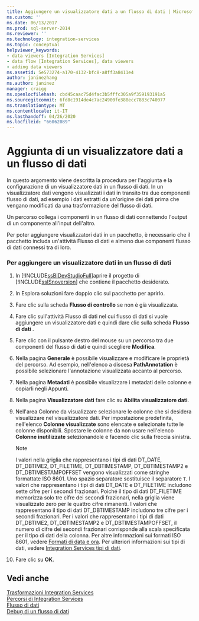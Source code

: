 ```yaml
---
title: Aggiungere un visualizzatore dati a un flusso di dati | Microsoft Docs
ms.custom: ''
ms.date: 06/13/2017
ms.prod: sql-server-2014
ms.reviewer: ''
ms.technology: integration-services
ms.topic: conceptual
helpviewer_keywords:
- data viewers [Integration Services]
- data flow [Integration Services], data viewers
- adding data viewers
ms.assetid: 5e573274-a170-4132-bfc8-a8ff3a8411e4
author: janinezhang
ms.author: janinez
manager: craigg
ms.openlocfilehash: cbd45caac75d4fac3b5fffc305a9f359193191a5
ms.sourcegitcommit: 6fd8c1914de4c7ac24900fe388ecc7883c740077
ms.translationtype: MT
ms.contentlocale: it-IT
ms.lasthandoff: 04/26/2020
ms.locfileid: "66062089"
---
```

# <a name="add-a-data-viewer-to-a-data-flow"></a>Aggiunta di un visualizzatore dati a un flusso di dati
  In questo argomento viene descritta la procedura per l'aggiunta e la configurazione di un visualizzatore dati in un flusso di dati. In un visualizzatore dati vengono visualizzati i dati in transito tra due componenti flusso di dati, ad esempio i dati estratti da un'origine dei dati prima che vengano modificati da una trasformazione del flusso di dati.  
  
 Un percorso collega i componenti in un flusso di dati connettendo l'output di un componente all'input dell'altro.  
  
 Per poter aggiungere visualizzatori dati in un pacchetto, è necessario che il pacchetto includa un'attività Flusso di dati e almeno due componenti flusso di dati connessi tra di loro.  
  
### <a name="to-add-a-data-viewer-to-a-data-flow"></a>Per aggiungere un visualizzatore dati in un flusso di dati  
  
1.  In [!INCLUDE[ssBIDevStudioFull](../includes/ssbidevstudiofull-md.md)]aprire il progetto di [!INCLUDE[ssISnoversion](../includes/ssisnoversion-md.md)] che contiene il pacchetto desiderato.  
  
2.  In Esplora soluzioni fare doppio clic sul pacchetto per aprirlo.  
  
3.  Fare clic sulla scheda **Flusso di controllo** se non è già visualizzata.  
  
4.  Fare clic sull'attività Flusso di dati nel cui flusso di dati si vuole aggiungere un visualizzatore dati e quindi dare clic sulla scheda **Flusso di dati** .  
  
5.  Fare clic con il pulsante destro del mouse su un percorso tra due componenti del flusso di dati e quindi scegliere **Modifica**.  
  
6.  Nella pagina **Generale** è possibile visualizzare e modificare le proprietà del percorso. Ad esempio, nell'elenco a discesa **PathAnnotation** è possibile selezionare l'annotazione visualizzata accanto al percorso.  
  
7.  Nella pagina **Metadati** è possibile visualizzare i metadati delle colonne e copiarli negli Appunti.  
  
8.  Nella pagina **Visualizzatore dati** fare clic su **Abilita visualizzatore dati**.  
  
9. Nell'area Colonne da visualizzare selezionare le colonne che si desidera visualizzare nel visualizzatore dati. Per impostazione predefinita, nell'elenco **Colonne visualizzate** sono elencate e selezionate tutte le colonne disponibili. Spostare le colonne da non usare nell'elenco **Colonne inutilizzate** selezionandole e facendo clic sulla freccia sinistra.  
  
    > [!NOTE]  
    >  I valori nella griglia che rappresentano i tipi di dati DT_DATE, DT_DBTIME2, DT_FILETIME, DT_DBTIMESTAMP, DT_DBTIMESTAMP2 e DT_DBTIMESTAMPOFFSET vengono visualizzati come stringhe formattate ISO 8601. Uno spazio separatore sostituisce il separatore `T`. I valori che rappresentano i tipi di dati DT_DATE e DT_FILETIME includono sette cifre per i secondi frazionari. Poiché il tipo di dati DT_FILETIME memorizza solo tre cifre dei secondi frazionari, nella griglia viene visualizzato zero per le quattro cifre rimanenti. I valori che rappresentano il tipo di dati DT_DBTIMESTAMP includono tre cifre per i secondi frazionari. Per i valori che rappresentano i tipi di dati DT_DBTIME2, DT_DBTIMESTAMP2 e DT_DBTIMESTAMPOFFSET, il numero di cifre dei secondi frazionari corrisponde alla scala specificata per il tipo di dati della colonna. Per altre informazioni sui formati ISO 8601, vedere [Formati di data e ora](../../2014/integration-services/date-and-time-formats.md). Per ulteriori informazioni sui tipi di dati, vedere [Integration Services tipi di dati](data-flow/integration-services-data-types.md).  
  
10. Fare clic su **OK**.  
  
## <a name="see-also"></a>Vedi anche  
 [Trasformazioni Integration Services](data-flow/transformations/integration-services-transformations.md)   
 [Percorsi di Integration Services](data-flow/integration-services-paths.md)   
 [Flusso di dati](data-flow/data-flow.md)   
 [Debug di un flusso di dati](troubleshooting/debugging-data-flow.md)  
  
  
